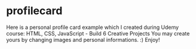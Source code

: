 # profilecard
Here is a personal profile card example which I created during Udemy course: HTML, CSS, JavaScript - Build 6 Creative Projects
You may create yours by changing images and personal informations. 
:) Enjoy!
